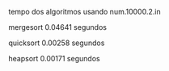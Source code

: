 tempo dos algoritmos usando num.10000.2.in

mergesort 0.04641 segundos

quicksort 0.00258 segundos

heapsort  0.00171 segundos

